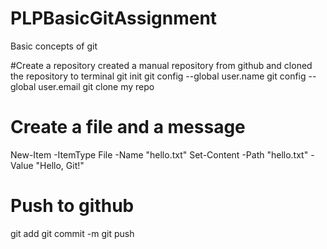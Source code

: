# PLPBasicGitAssignment
Basic concepts of git

#Create a repository
created a manual repository from github and cloned the repository to terminal
git init
git config --global user.name
git config --global user.email
git clone my repo

# Create a file and a message
New-Item -ItemType File -Name "hello.txt"
Set-Content -Path "hello.txt" -Value "Hello, Git!"
# Push to github
git add 
git commit -m 
git push
